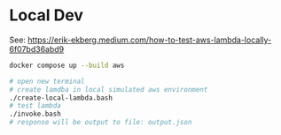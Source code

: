 # Local Dev

See:
https://erik-ekberg.medium.com/how-to-test-aws-lambda-locally-6f07bd36abd9

```bash
docker compose up --build aws

# open new terminal
# create lamdba in local simulated aws environment
./create-local-lambda.bash
# test lambda
./invoke.bash
# response will be output to file: output.json
```
